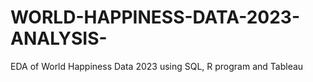 # WORLD-HAPPINESS-DATA-2023-ANALYSIS-
EDA of World Happiness Data 2023 using SQL, R program and Tableau 
